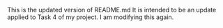 This is the updated version of README.md
It is intended to be an update applied to Task 4 of my project.
I am modifying this again.
